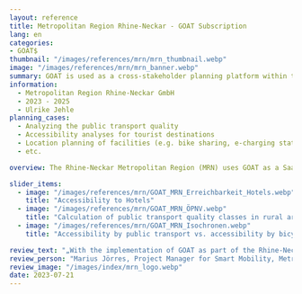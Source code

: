 ```yaml
---
layout: reference
title: Metropolitan Region Rhine-Neckar - GOAT Subscription
lang: en
categories:
- GOAT$
thumbnail: "/images/references/mrn/mrn_thumbnail.webp"
image: "/images/references/mrn/mrn_banner.webp"
summary: GOAT is used as a cross-stakeholder planning platform within the framework of the Smart Region project in the Rhine-Neckar metropolitan region.
information:
  - Metropolitan Region Rhine-Neckar GmbH
  - 2023 - 2025
  - Ulrike Jehle
planning_cases:
  - Analyzing the public transport quality
  - Accessibility analyses for tourist destinations
  - Location planning of facilities (e.g. bike sharing, e-charging stations)
  - etc.

overview: The Rhine-Neckar Metropolitan Region (MRN) uses GOAT as a SaaS subscription. The digital planning tool is used by various actors and institutions to deal with numerous planning issues around the topic of sustainable mobility in tourism. In addition to the standard functionalities, region-specific data is also implemented and further functionalities are developed according to the MRN's wishes.

slider_items:
  - image: "/images/references/mrn/GOAT_MRN_Erreichbarkeit_Hotels.webp"
    title: "Accessibility to Hotels"
  - image: "/images/references/mrn/GOAT_MRN_ÖPNV.webp"
    title: "Calculation of public transport quality classes in rural areas"
  - image: "/images/references/mrn/GOAT_MRN_Isochronen.webp"
    title: "Accessibility by public transport vs. accessibility by bicycle"

review_text: "„With the implementation of GOAT as part of the Rhine-Neckar Smart Region project, we are aiming for a transformative change in our transport infrastructure. The tool enables stronger connection and collaboration between different stakeholders in our region, contributing to an integrated and sustainable transport system.”"
review_person: "Marius Jörres, Project Manager for Smart Mobility, Metropolregion Rhein-Neckar GmbH"
review_image: "/images/index/mrn_logo.webp"
date: 2023-07-21
---
```




